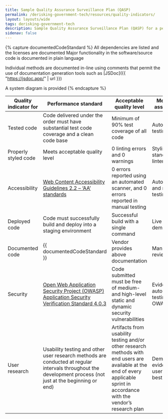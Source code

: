 ```yaml
---
title: Sample Quality Assurance Surveillance Plan (QASP)
permalink: /derisking-government-tech/resources/quality-indicators/
layout: layouts/wide
tags: derisking-government-tech
description: Sample Quality Assurance Surveillance Plan (QASP) for a performance-based services contract to build custom software for a government agency.
sidenav: false
---
```


{% capture documentedCodeStandard %}
All dependencies are listed and the licenses are documented Major functionality in the software/source code is documented in plain language

Individual methods are documented in-line using comments that permit the use of documentation generation tools such as [JSDoc]({{ "https://jsdoc.app/" | url }})

A system diagram is provided
{% endcapture %}

<table class="width-full">
  <thead>
    <tr>
      <th class="width-25-percent">Quality indicator for</th>
      <th class="width-25-percent">Performance standard</th>
      <th class="width-25-percent">Acceptable quality level</th>
      <th class="width-25-percent">Method of assessment</th>
    </tr>
  </thead>
  <tbody>
    <tr>
      <td>Tested code</td>
      <td>Code delivered under the order must have substantial test code coverage and a clean code base</td>
      <td>Minimum of 90% test coverage of all code</td>
      <td>Automated testing</td>
    </tr>
    <tr>
      <td>Properly styled code</td>
      <td>Meets acceptable quality level</td>
      <td>0 linting errors and 0 warnings</td>
      <td>Styling standards and linters</td>
    </tr>
    <tr>
      <td>Accessibility</td>
      <td><a href={{ "https://www.w3.org/TR/WCAG21/" | url }}>Web Content Accessibility Guidelines 2.2 – ‘AA’ standards</a></td>
      <td>0 errors reported using an automated scanner, and 0 errors reported in manual testing</td>
      <td>Automated and manual testing</td>
    </tr>
    <tr>
      <td>Deployed code</td>
      <td>Code must successfully build and deploy into a staging environment</td>
      <td>Successful build with a single command</td>
      <td>Live demonstration</td>
    </tr>
    <tr>
      <td>Documented code</td>
      <td>{{ documentedCodeStandard }}</td>
      <td>Vendor provides above documentation</td>
      <td>Manual review</td>
    </tr>
    <tr>
      <td>Security</td>
      <td><a href={{ "https://owasp.org/www-project-application-security-verification-standard/" | url }}>Open Web Application Security Project (OWASP) Application Security Verification Standard 4.0.3</a></td>
      <td>Code submitted must be free of medium- and high-level static and dynamic security vulnerabilities</td>
      <td>Evidence of automated testing per OWASP</td>
    </tr>
    <tr>
      <td>User research</td>
      <td>Usability testing and other user research methods are conducted at regular intervals throughout the development process (not just at the beginning or end)</td>
      <td>Artifacts from usability testing and/or other research methods with end users are available at the end of every applicable sprint in accordance with the vendor’s research plan</td>
      <td>Demonstrated evidence of user research best practices</td>
    </tr>
  </tbody>
</table>
